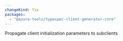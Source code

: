 ```yaml
---
changeKind: fix
packages:
  - "@azure-tools/typespec-client-generator-core"
---
```


Propagate client initialization parameters to subclients